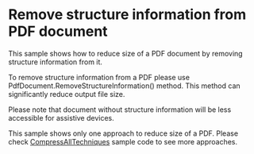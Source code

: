 # Remove structure information from PDF document
This sample shows how to reduce size of a PDF document by removing structure information from it.

To remove structure information from a PDF please use PdfDocument.RemoveStructureInformation() method. This method can significantly reduce output file size. 

Please note that document without structure information will be less accessible for assistive devices.

This sample shows only one approach to reduce size of a PDF. Please check [CompressAllTechniques](https://github.com/BitMiracle/Docotic.Pdf.Samples/tree/master/Samples/Compression/CompressAllTechniques) sample code to see more approaches.
